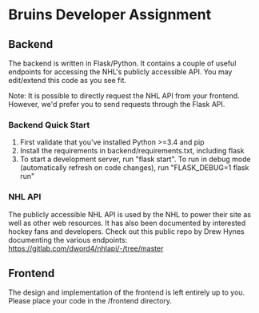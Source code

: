 # Bruins Developer Assignment

## Backend
The backend is written in Flask/Python.  It contains a couple of useful endpoints for accessing the NHL's publicly accessible API.  You may edit/extend this code as you see fit.  

Note: It is possible to directly request the NHL API from your frontend.  However, we'd prefer you to send requests through the Flask API.

### Backend Quick Start
1. First validate that you've installed Python >=3.4 and pip
2. Install the requirements in backend/requirements.txt, including flask
3. To start a development server, run "flask start".  To run in debug mode (automatically refresh on code changes), run "FLASK_DEBUG=1 flask run"

### NHL API
The publicly accessible NHL API is used by the NHL to power their site as well as other web resources.  It has also been documented by interested hockey fans and developers.  Check out this public repo by Drew Hynes documenting the various endpoints: https://gitlab.com/dword4/nhlapi/-/tree/master


## Frontend
The design and implementation of the frontend is left entirely up to you.  Please place your code in the /frontend directory.